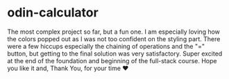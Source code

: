 # odin-calculator

The most complex project so far, but a fun one. I am especially loving how the colors popped out as I was not too confident on the styling part.
There were a few hiccups especially the chaining of operations and the "=" button, but getting to the final solution was very satisfactory.
Super excited at the end of the foundation and beginning of the full-stack course.
Hope you like it and,
Thank You, for your time ❤️
